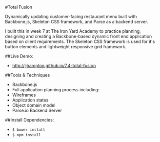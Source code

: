 #Total Fusion

Dynamically updating customer-facing restaurant menu built with Backbone.js, Skeleton CSS framework, and Parse as a backend server.

I built this in week 7 at The Iron Yard Academy to practice planning, designing and creating a Backbone-based dynamic front end application based on client requirements.  The Skeleton CSS framework is used for it's button elements and lightweight responsive grid framework.

##Live Demo:
* http://jjhampton.github.io/7.4-total-fusion

##Tools & Techniques

- Backbone.js
- Full application planning process including:
 - Wireframes
 - Application states
 - Object domain model
- Parse.io Backend Server


##Install Dependencies:
* `$ bower install`
* `$ npm install`
